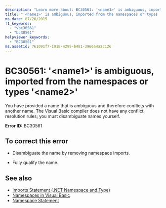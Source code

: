 ```yaml
---
description: "Learn more about: BC30561: '<name1>' is ambiguous, imported from the namespaces or types '<name2>"
title: "'<name1>' is ambiguous, imported from the namespaces or types '<name2>'"
ms.date: 07/20/2015
f1_keywords:
  - "vbc30561"
  - "bc30561"
helpviewer_keywords:
  - "BC30561"
ms.assetid: 761091f7-1018-4299-b481-3966a4a2c126
---
```

# BC30561: '\<name1>' is ambiguous, imported from the namespaces or types '\<name2>'

You have provided a name that is ambiguous and therefore conflicts with another name. The Visual Basic compiler does not have any conflict resolution rules; you must disambiguate names yourself.

 **Error ID:** BC30561

## To correct this error

- Disambiguate the name by removing namespace imports.

- Fully qualify the name.

## See also

- [Imports Statement (.NET Namespace and Type)](../statements/imports-statement-net-namespace-and-type.md)
- [Namespaces in Visual Basic](../../programming-guide/program-structure/namespaces.md)
- [Namespace Statement](../statements/namespace-statement.md)
